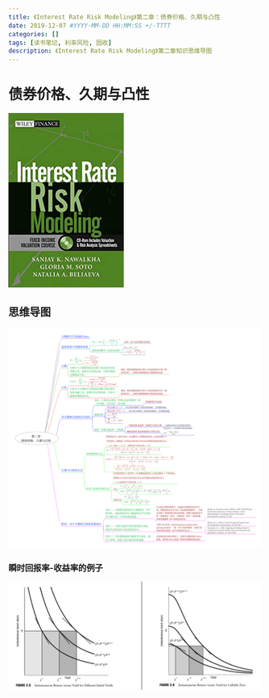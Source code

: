 ```yaml
---
title: 《Interest Rate Risk Modeling》第二章：债券价格、久期与凸性
date: 2019-12-07 #YYYY-MM-DD HH:MM:SS +/-TTTT
categories: []
tags: [读书笔记, 利率风险, 固收]
description: 《Interest Rate Risk Modeling》第二章知识思维导图
---
```


# 债券价格、久期与凸性

![](/img/irrm/cover.jpg)

## 思维导图

![](/img/irrm/ch2-1.png)

### 瞬时回报率-收益率的例子

![](/img/irrm/ch2-2.png)